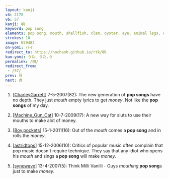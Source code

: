 ```yaml
---
layout: kanji
v4: 2178
v6: 57
kanji: 唄
keyword: pop song
elements: pop song, mouth, shellfish, clam, oyster, eye, animal legs, eight
strokes: 10
image: E59484
on-yomi: バイ
redirect_to: https://hochanh.github.io/rtk/唄
kun-yomi: うた、うた.う
permalink: /唄/
redirect_from:
 - /57/
prev: 貝
next: 貞
---
```


1) [<a href="http://kanji.koohii.com/profile/CharleyGarrett">CharleyGarrett</a>] 7-5-2007(82): The new generation of <strong>pop songs</strong> have no depth. They just <em>mouth</em> empty lyrics to get <em>money</em>. Not like the <strong>pop songs</strong> of my day.

2) [<a href="http://kanji.koohii.com/profile/Machine_Gun_Cat">Machine_Gun_Cat</a>] 10-7-2009(17): A new way for sluts to use their mouths to make alot of money.

3) [<a href="http://kanji.koohii.com/profile/Boy.pockets">Boy.pockets</a>] 15-1-2011(16): Out of the <em>mouth</em> comes a<strong> pop song</strong> and in rolls the <em>money</em>.

4) [<a href="http://kanji.koohii.com/profile/astridtops">astridtops</a>] 15-12-2006(10): Critics of popular music often complain that pop music doesn&#039;t require technique. They say that any idiot who opens his <em>mouth</em> and sings a<strong> pop song</strong> will make <em>money</em>.

5) [<a href="http://kanji.koohii.com/profile/synewave">synewave</a>] 13-4-2007(5): Think Milli Vanilli - Guys <em>mouthing</em><strong> pop song</strong>s just to make <em>money</em>.

